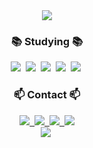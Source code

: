 

<!--
![thisisubin's GitHub stats](https://github-readme-stats.vercel.app/api?username=thisisubin&show_icons=true&theme=radical)


<div align = "center">
![Top Langs](https://github-readme-stats.vercel.app/api/top-langs/?username=thisisubin&layout=compact)
</div> 
-->

<!--
**thisisubin/thisisubin** is a ✨ _special_ ✨ repository because its `README.md` (this file) appears on your GitHub profile.

Here are some ideas to get you started:

- 🔭 I’m currently working on ...
- 🌱 I’m currently learning ...
- 👯 I’m looking to collaborate on ...
- 🤔 I’m looking for help with ...
- 💬 Ask me about ...
- 📫 How to reach me: ...
- 😄 Pronouns: ...
- ⚡ Fun fact: ...
-->
<div align="center">
<a href="https://hits.seeyoufarm.com"><img src="https://hits.seeyoufarm.com/api/count/incr/badge.svg?url=https%3A%2F%2Fgithub.com%2Fthisisubin&count_bg=%23000000&title_bg=%23000000&icon=github.svg&icon_color=%23E7E7E7&title=github&edge_flat=false"/></a>
</div>

<h3 align="center">📚 Studying 📚</h3>
<div align="center">
    <img src="https://img.shields.io/badge/html5-E34F26?style=for-the-badge&logo=html5&logoColor=white" />&nbsp;
    <img src="https://img.shields.io/badge/CSS3-1572B6?style=for-the-badge&logo=CSS3&logoColor=61DAFB" />&nbsp;
    <img src="https://img.shields.io/badge/JavaScript-F7DF1E?style=for-the-badge&logo=JavaScript&logoColor=black" />&nbsp;
    <img src="https://img.shields.io/badge/React-black?style=for-the-badge&logo=react&logoColor=61DAFB" />&nbsp;
    <img src="https://img.shields.io/badge/Kotlin-7F52FF?style=for-the-badge&logo=Kotlin&logoColor=white" />&nbsp;
</div>

<div align="center">
<h3 align="center">📫 Contact 📫</h3>
    <a href="mailto:bm1418109@gmail.com"><img src="https://img.shields.io/badge/bm1418109@gmail.com-red?style=for-the-badge&logo=gmail&logoColor=white"/>&nbsp
    <a href="https://www.instagram.com/thisisubin/"><img src="https://img.shields.io/badge/thisisubin-black?style=for-the-badge&logo=instagram&logoColor=white"/>&nbsp
    <a href="https://www.notion.so/5a356fa5417940f7b4e5aae7bf18d798?pvs=4"><img src="https://img.shields.io/badge/Notion-white?style=for-the-badge&logo=Notion&logoColor=black"/>&nbsp
    <a href="https://blog.naver.com/thisisubin"><img src="https://img.shields.io/badge/Blog-03C75A?style=flat-square&logo=Naver&logoColor=white"/></a>
</div>

<div align="center">
    <img src="https://github.com/user-attachments/assets/97dcb443-436f-4fd0-8349-9b8144428612"/>&nbsp
</div>

